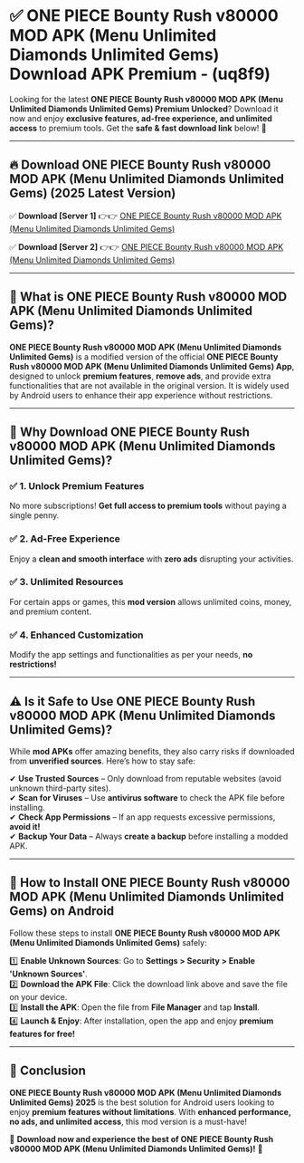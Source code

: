 
# ✅ ONE PIECE Bounty Rush v80000 MOD APK (Menu Unlimited Diamonds Unlimited Gems) Download APK Premium -  (uq8f9) 

Looking for the latest **ONE PIECE Bounty Rush v80000 MOD APK (Menu Unlimited Diamonds Unlimited Gems) Premium Unlocked**? Download it now and enjoy **exclusive features, ad-free experience, and unlimited access** to premium tools. Get the **safe & fast download link** below! 🚀

---

## 🔥 Download ONE PIECE Bounty Rush v80000 MOD APK (Menu Unlimited Diamonds Unlimited Gems) (2025 Latest Version)

✅ **Download [Server 1]** 👉👉 [ONE PIECE Bounty Rush v80000 MOD APK (Menu Unlimited Diamonds Unlimited Gems) ](https://apkcomod.com?title=ONE_PIECE_Bounty_Rush_v80000_MOD_APK_(Menu_Unlimited_Diamonds_Unlimited_Gems))  

✅ **Download [Server 2]** 👉👉 [ONE PIECE Bounty Rush v80000 MOD APK (Menu Unlimited Diamonds Unlimited Gems) ](https://apkcomod.com?title=ONE_PIECE_Bounty_Rush_v80000_MOD_APK_(Menu_Unlimited_Diamonds_Unlimited_Gems))  


---

## 📌 What is ONE PIECE Bounty Rush v80000 MOD APK (Menu Unlimited Diamonds Unlimited Gems)?

**ONE PIECE Bounty Rush v80000 MOD APK (Menu Unlimited Diamonds Unlimited Gems)** is a modified version of the official **ONE PIECE Bounty Rush v80000 MOD APK (Menu Unlimited Diamonds Unlimited Gems) App**, designed to unlock **premium features**, **remove ads**, and provide extra functionalities that are not available in the original version. It is widely used by Android users to enhance their app experience without restrictions.

---

## 🌟 Why Download ONE PIECE Bounty Rush v80000 MOD APK (Menu Unlimited Diamonds Unlimited Gems)?

### ✅ 1. Unlock Premium Features
No more subscriptions! **Get full access to premium tools** without paying a single penny.

### ✅ 2. Ad-Free Experience
Enjoy a **clean and smooth interface** with **zero ads** disrupting your activities.

### ✅ 3. Unlimited Resources
For certain apps or games, this **mod version** allows unlimited coins, money, and premium content.

### ✅ 4. Enhanced Customization
Modify the app settings and functionalities as per your needs, **no restrictions!**

---

## ⚠️ Is it Safe to Use ONE PIECE Bounty Rush v80000 MOD APK (Menu Unlimited Diamonds Unlimited Gems)?

While **mod APKs** offer amazing benefits, they also carry risks if downloaded from **unverified sources**. Here’s how to stay safe:

✔ **Use Trusted Sources** – Only download from reputable websites (avoid unknown third-party sites).  
✔ **Scan for Viruses** – Use **antivirus software** to check the APK file before installing.  
✔ **Check App Permissions** – If an app requests excessive permissions, **avoid it!**  
✔ **Backup Your Data** – Always **create a backup** before installing a modded APK.

---

## 📲 How to Install ONE PIECE Bounty Rush v80000 MOD APK (Menu Unlimited Diamonds Unlimited Gems) on Android

Follow these steps to install **ONE PIECE Bounty Rush v80000 MOD APK (Menu Unlimited Diamonds Unlimited Gems)** safely:

1️⃣ **Enable Unknown Sources**: Go to **Settings > Security > Enable 'Unknown Sources'**.  
2️⃣ **Download the APK File**: Click the download link above and save the file on your device.  
3️⃣ **Install the APK**: Open the file from **File Manager** and tap **Install**.  
4️⃣ **Launch & Enjoy**: After installation, open the app and enjoy **premium features for free!**

---

## 🚀 Conclusion

**ONE PIECE Bounty Rush v80000 MOD APK (Menu Unlimited Diamonds Unlimited Gems) 2025** is the best solution for Android users looking to enjoy **premium features without limitations**. With **enhanced performance, no ads, and unlimited access**, this mod version is a must-have!

🔻 **Download now and experience the best of ONE PIECE Bounty Rush v80000 MOD APK (Menu Unlimited Diamonds Unlimited Gems)!** 🔻

